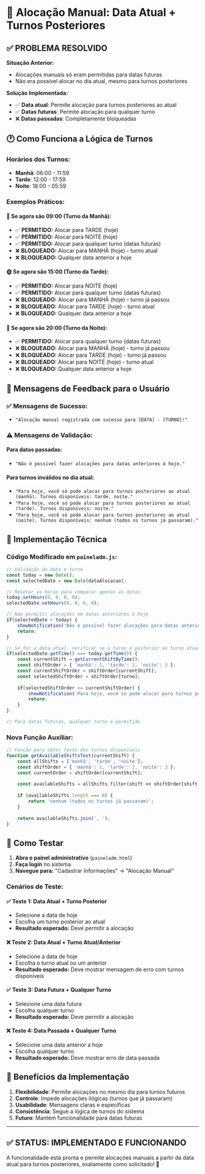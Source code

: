 # 🎯 Alocação Manual: Data Atual + Turnos Posteriores

## ✅ **PROBLEMA RESOLVIDO**

**Situação Anterior:**
- Alocações manuais só eram permitidas para datas futuras
- Não era possível alocar no dia atual, mesmo para turnos posteriores

**Solução Implementada:**
- ✅ **Data atual**: Permite alocação para turnos posteriores ao atual
- ✅ **Datas futuras**: Permite alocação para qualquer turno
- ❌ **Datas passadas**: Completamente bloqueadas

## 🕐 **Como Funciona a Lógica de Turnos**

### Horários dos Turnos:
- **Manhã**: 06:00 - 11:59 
- **Tarde**: 12:00 - 17:59
- **Noite**: 18:00 - 05:59

### Exemplos Práticos:

#### 🌅 **Se agora são 09:00 (Turno da Manhã):**
- ✅ **PERMITIDO:** Alocar para TARDE (hoje)
- ✅ **PERMITIDO:** Alocar para NOITE (hoje)
- ✅ **PERMITIDO:** Alocar para qualquer turno (datas futuras)
- ❌ **BLOQUEADO:** Alocar para MANHÃ (hoje) - turno atual
- ❌ **BLOQUEADO:** Qualquer data anterior a hoje

#### 🌞 **Se agora são 15:00 (Turno da Tarde):**
- ✅ **PERMITIDO:** Alocar para NOITE (hoje)
- ✅ **PERMITIDO:** Alocar para qualquer turno (datas futuras)
- ❌ **BLOQUEADO:** Alocar para MANHÃ (hoje) - turno já passou
- ❌ **BLOQUEADO:** Alocar para TARDE (hoje) - turno atual
- ❌ **BLOQUEADO:** Qualquer data anterior a hoje

#### 🌙 **Se agora são 20:00 (Turno da Noite):**
- ✅ **PERMITIDO:** Alocar para qualquer turno (datas futuras)
- ❌ **BLOQUEADO:** Alocar para MANHÃ (hoje) - turno já passou
- ❌ **BLOQUEADO:** Alocar para TARDE (hoje) - turno já passou
- ❌ **BLOQUEADO:** Alocar para NOITE (hoje) - turno atual
- ❌ **BLOQUEADO:** Qualquer data anterior a hoje

## 📱 **Mensagens de Feedback para o Usuário**

### ✅ **Mensagens de Sucesso:**
- `"Alocação manual registrada com sucesso para [DATA] - [TURNO]!"`

### ⚠️ **Mensagens de Validação:**

#### Para datas passadas:
- `"Não é possível fazer alocações para datas anteriores à hoje."`

#### Para turnos inválidos no dia atual:
- `"Para hoje, você só pode alocar para turnos posteriores ao atual (manhã). Turnos disponíveis: tarde, noite."`
- `"Para hoje, você só pode alocar para turnos posteriores ao atual (tarde). Turnos disponíveis: noite."`
- `"Para hoje, você só pode alocar para turnos posteriores ao atual (noite). Turnos disponíveis: nenhum (todos os turnos já passaram)."`

## 🔧 **Implementação Técnica**

### Código Modificado em `paineladm.js`:

```javascript
// Validação da data e turno
const today = new Date();
const selectedDate = new Date(dataAlocacao);

// Resetar as horas para comparar apenas as datas
today.setHours(0, 0, 0, 0);
selectedDate.setHours(0, 0, 0, 0);

// Não permitir alocações em datas anteriores à hoje
if(selectedDate < today) {
    showNotification('Não é possível fazer alocações para datas anteriores à hoje.', 'warning');
    return;
}

// Se for a data atual, verificar se o turno é posterior ao turno atual
if(selectedDate.getTime() === today.getTime()) {
    const currentShift = getCurrentShiftByTime();
    const shiftOrder = { 'manhã': 1, 'tarde': 2, 'noite': 3 };
    const currentShiftOrder = shiftOrder[currentShift];
    const selectedShiftOrder = shiftOrder[turno];
    
    if(selectedShiftOrder <= currentShiftOrder) {
        showNotification(`Para hoje, você só pode alocar para turnos posteriores ao atual (${currentShift}). Turnos disponíveis: ${getAvailableShiftsText(currentShift)}.`, 'warning');
        return;
    }
}

// Para datas futuras, qualquer turno é permitido
```

### Nova Função Auxiliar:

```javascript
// Função para obter texto dos turnos disponíveis
function getAvailableShiftsText(currentShift) {
    const allShifts = ['manhã', 'tarde', 'noite'];
    const shiftOrder = { 'manhã': 1, 'tarde': 2, 'noite': 3 };
    const currentOrder = shiftOrder[currentShift];
    
    const availableShifts = allShifts.filter(shift => shiftOrder[shift] > currentOrder);
    
    if (availableShifts.length === 0) {
        return 'nenhum (todos os turnos já passaram)';
    }
    
    return availableShifts.join(', ');
}
```

## 🧪 **Como Testar**

1. **Abra o painel administrativo** (`paineladm.html`)
2. **Faça login** no sistema  
3. **Navegue para:** "Cadastrar Informações" → "Alocação Manual"

### Cenários de Teste:

#### ✅ **Teste 1: Data Atual + Turno Posterior**
- Selecione a data de hoje
- Escolha um turno posterior ao atual
- **Resultado esperado:** Deve permitir a alocação

#### ❌ **Teste 2: Data Atual + Turno Atual/Anterior** 
- Selecione a data de hoje
- Escolha o turno atual ou um anterior
- **Resultado esperado:** Deve mostrar mensagem de erro com turnos disponíveis

#### ✅ **Teste 3: Data Futura + Qualquer Turno**
- Selecione uma data futura
- Escolha qualquer turno
- **Resultado esperado:** Deve permitir a alocação

#### ❌ **Teste 4: Data Passada + Qualquer Turno**
- Selecione uma data anterior a hoje
- Escolha qualquer turno  
- **Resultado esperado:** Deve mostrar erro de data passada

## 🎉 **Benefícios da Implementação**

1. **Flexibilidade**: Permite alocações no mesmo dia para turnos futuros
2. **Controle**: Impede alocações ilógicas (turnos que já passaram)
3. **Usabilidade**: Mensagens claras e específicas
4. **Consistência**: Segue a lógica de turnos do sistema
5. **Futuro**: Mantém funcionalidade para datas futuras

---

## ✅ **STATUS: IMPLEMENTADO E FUNCIONANDO**

A funcionalidade está pronta e permite alocações manuais a partir da data atual para turnos posteriores, exatamente como solicitado! 🚀